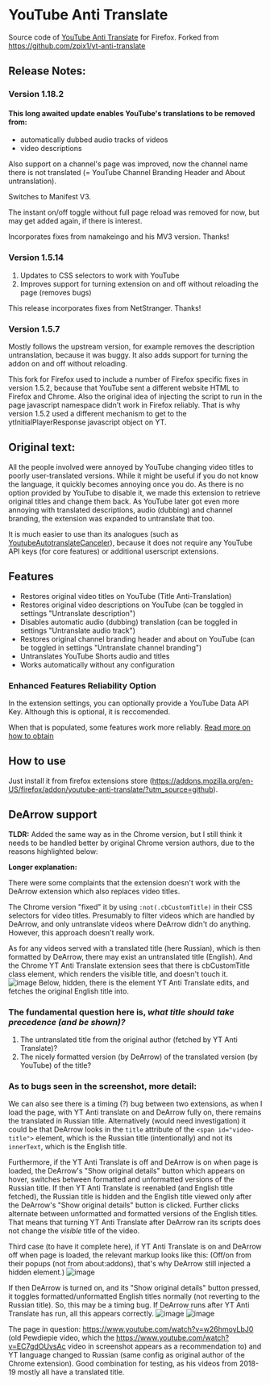 # YouTube Anti Translate
Source code of [YouTube Anti Translate](https://addons.mozilla.org/en-US/firefox/addon/youtube-anti-translate/?utm_source=github) for Firefox. Forked from https://github.com/zpix1/yt-anti-translate

## Release Notes:

### Version 1.18.2
#### This long awaited update enables YouTube's translations to be removed from:
- automatically dubbed audio tracks of videos 
- video descriptions

Also support on a channel's page was improved, now the channel name there is not translated (= YouTube Channel Branding Header and About untranslation).

Switches to Manifest V3. 

The instant on/off toggle without full page reload was removed for now, but may get added again, if there is interest.

Incorporates fixes from namakeingo and his MV3 version. Thanks!

### Version 1.5.14

1. Updates to CSS selectors to work with YouTube
2. Improves support for turning extension on and off without reloading the page (removes bugs)

This release incorporates fixes from NetStranger. Thanks!

### Version 1.5.7

Mostly follows the upstream version, for example removes the description untranslation, because it was buggy.
It also adds support for turning the addon on and off without reloading.

This fork for Firefox used to include a number of Firefox specific fixes in version 1.5.2, because that YouTube sent a different website HTML to Firefox and Chrome. Also the original idea of injecting the script to run in the page javascript namespace didn't work in Firefox reliably. That is why version 1.5.2 used a different mechanism to get to the ytInitialPlayerResponse javascript object on YT. 

## Original text:

All the people involved were annoyed by YouTube changing video titles to poorly user-translated versions. While it might be useful if you do not know the language, it quickly becomes annoying once you do.
As there is no option provided by YouTube to disable it, we made this extension to retrieve original titles and change them back.
As YouTube later got even more annoying with translated descriptions, audio (dubbing) and channel branding, the extension was expanded to untranslate that too.

It is much easier to use than its analogues (such as [YoutubeAutotranslateCanceler](https://github.com/pcouy/YoutubeAutotranslateCanceler)), because it does not require any YouTube API keys (for core features) or additional userscript extensions.

## Features

- Restores original video titles on YouTube (Title Anti-Translation)
- Restores original video descriptions on YouTube (can be toggled in settings "Untranslate description")
- Disables automatic audio (dubbing) translation (can be toggled in settings "Untranslate audio track")
- Restores original channel branding header and about on YouTube (can be toggled in settings "Untranslate channel branding")
- Untranslates YouTube Shorts audio and titles
- Works automatically without any configuration

### Enhanced Features Reliability Option

In the extension settings, you can optionally provide a YouTube Data API Key. Although this is optional, it is reccomended.

When that is populated, some features work more reliably.
[Read more on how to obtain](https://github.com/zpix1/yt-anti-translate/blob/main/YOUTUBE_DATA_API_KEY.md)

## How to use
Just install it from firefox extensions store (https://addons.mozilla.org/en-US/firefox/addon/youtube-anti-translate/?utm_source=github).

## DeArrow support

**TLDR:** Added the same way as in the Chrome version, but I still think it needs to be handled better by original Chrome version authors, due to the reasons highlighted below:

**Longer explanation:**

There were some complaints that the extension doesn't work with the DeArrow extension which also replaces video titles. 

The Chrome version "fixed" it by using `:not(.cbCustomTitle)` in their CSS selectors for video titles. Presumably to filter videos which are handled by DeArrow, and only untranslate videos where DeArrow didn't do anything. However, this approach doesn't really work.

As for any videos served with a translated title (here Russian), which is then formatted by DeArrow, there may exist an untranslated title (English). And the Chrome YT Anti Translate extension sees that there is cbCustomTitle class element, which renders the visible title, and doesn't touch it.  
![image](https://github.com/user-attachments/assets/f3281853-2b8f-4949-ac32-9318e6f1238b)
Below, hidden, there is the element YT Anti Translate edits, and fetches the original English title into. 

### The fundamental question here is, *what title should take precedence (and be shown)?* 
1. The untranslated title from the original author (fetched by YT Anti Translate)?
2. The nicely formatted version (by DeArrow) of the translated version (by YouTube) of the title?

### As to bugs seen in the screenshot, more detail:

We can also see there is a timing (?) bug between two extensions, as when I load the page, with YT Anti translate on and DeArrow fully on, there remains the translated in Russian title. Alternatively (would need investigation) it could be that DeArrow looks in the `title` attribute of the `<span id="video-title">` element, which is the Russian title (intentionally) and not its `innerText`, which is the English title. 

Furthermore, if the YT Anti Translate is off and DeArrow is on when page is loaded, the DeArrow's "Show original details" button which appears on hover, switches between formatted and unformatted versions of the Russian title. If then YT Anti Translate is reenabled (and English title fetched), the Russian title is hidden and the English title viewed only after the DeArrow's "Show original details" button is clicked. Further clicks alternate between unformatted and formatted versions of the English titles. That means that turning YT Anti Translate after DeArrow ran its scripts does not change the *visible* title of the video. 

Third case (to have it complete here), if YT Anti Translate is on and DeArrow off when page is loaded, the relevant markup looks like this:
(Off/on from their popups (not from about:addons), that's why DeArrow still injected a hidden element.)
![image](https://github.com/user-attachments/assets/4f1a224d-dc51-483d-a76b-d2682dac4f97)

If then DeArrow is turned on, and its "Show original details" button pressed, it toggles formatted/unformatted English titles normally (not reverting to the Russian title).
So, this may be a timing bug. If DeArrow runs after YT Anti Translate has run, all this appears correctly.
![image](https://github.com/user-attachments/assets/3b360d44-f8c6-4160-b6a1-4c534b5b71d2)
![image](https://github.com/user-attachments/assets/501a5ff6-5dc1-4c29-8bab-41f6bf0cff2a)



The page in question: https://www.youtube.com/watch?v=w26hmoyLbJ0 (old Pewdiepie video, which the https://www.youtube.com/watch?v=EC7gdOUvsAc video in screenshot appears as a recommendation to) and YT language changed to Russian (same config as original author of the Chrome extension). Good combination for testing, as his videos from 2018-19 mostly all have a translated title.
